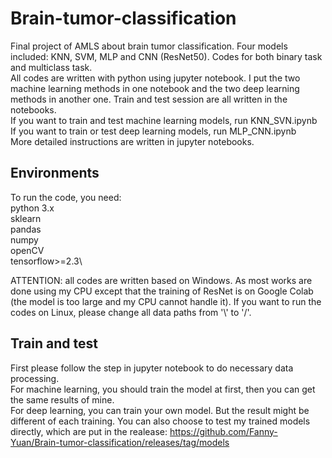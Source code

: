 # Brain-tumor-classification
Final project of AMLS about brain tumor classification. Four models included: KNN, SVM, MLP and CNN (ResNet50). Codes for both binary task and multiclass task. \
All codes are written with python using jupyter notebook. I put the two machine learning methods in one notebook and the two deep learning methods in another one. Train and test session are all written in the notebooks.\
If you want to train and test machine learning models, run KNN_SVN.ipynb\
If you want to train or test deep learning models, run MLP_CNN.ipynb\
More detailed instructions are written in jupyter notebooks.

## Environments
To run the code, you need:\
python 3.x\
sklearn\
pandas\
numpy \
openCV\
tensorflow>=2.3\

ATTENTION: all codes are written based on Windows. As most works are done using my CPU except that the training of ResNet is on Google Colab (the model is too large and my CPU cannot handle it). If you want to run the codes on Linux, please change all data paths from '\\' to '/'.

## Train and test
First please follow the step in jupyter notebook to do necessary data processing. \
For machine learning, you should train the model at first, then you can get the same results of mine.\
For deep learning, you can train your own model. But the result might be different of each training. You can also choose to test my trained models directly, which are put in the realease: https://github.com/Fanny-Yuan/Brain-tumor-classification/releases/tag/models

